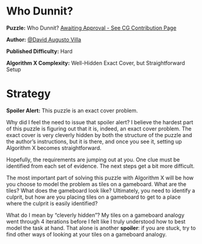 # Who Dunnit?

__Puzzle:__ Who Dunnit? [Awaiting Approval - See CG Contribution Page](https://www.codingame.com/contribute/community)

__Author:__ [@David Augusto Villa](https://www.codingame.com/profile/455d71552aef838a0c75b7617e2d22d41768324)

__Published Difficulty:__ Hard

__Algorithm X Complexity:__ Well-Hidden Exact Cover, but Straightforward Setup

# Strategy

__Spoiler Alert:__ This puzzle is an exact cover problem. 

Why did I feel the need to issue that spoiler alert? I believe the hardest part of this puzzle is figuring out that it is, indeed, an exact cover problem. The exact cover is very cleverly hidden by both the structure of the puzzle and the author’s instructions, but it is there, and once you see it, setting up Algorithm X becomes straightforward.

Hopefully, the requirements are jumping out at you. One clue must be identified from each set of evidence. The next steps get a bit more difficult.

The most important part of solving this puzzle with Algorithm X will be how you choose to model the problem as tiles on a gameboard. What are the tiles? What does the gameboard look like? Ultimately, you need to identify a culprit, but how are you placing tiles on a gameboard to get to a place where the culprit is easily identified?

What do I mean by “cleverly hidden”? My tiles on a gameboard analogy went through 4 iterations before I felt like I truly understood how to best model the task at hand. That alone is another __spoiler__: if you are stuck, try to find other ways of looking at your tiles on a gameboard analogy.
